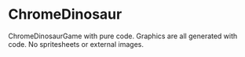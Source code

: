 # ChromeDinosaur
ChromeDinosaurGame with pure code. Graphics are all generated with code. No spritesheets or external images.
